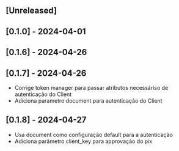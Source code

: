 ## [Unreleased]

## [0.1.0] - 2024-04-01

## [0.1.6] - 2024-04-26

## [0.1.7] - 2024-04-26
- Corrige token manager para passar atributos necessáriso de autenticação do Client
- Adiciona parametro document para autenticação do Client

## [0.1.8] - 2024-04-27

- Usa document como configuração default para a autenticação
- Adiciona parâmetro client_key para approvação do pix
